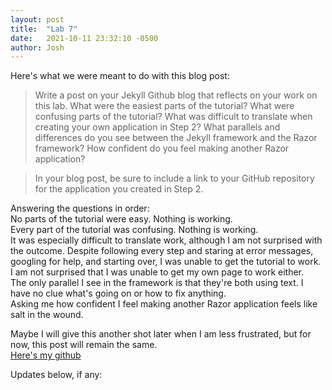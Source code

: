 ```yaml
---
layout: post
title:  "Lab 7"
date:   2021-10-11 23:32:10 -0500
author: Josh
---
```

Here's what we were meant to do with this blog post:  

>Write a post on your Jekyll Github blog that reflects on your work on this lab. What were the easiest parts of the tutorial? What were confusing parts of the tutorial? What was difficult to translate when creating your own application in Step 2? What parallels and differences do you see between the Jekyll framework and the Razor framework? How confident do you feel making another Razor application?  

>In your blog post, be sure to include a link to your GitHub repository for the application you created in Step 2.  

Answering the questions in order:  
No parts of the tutorial were easy. Nothing is working.  
Every part of the tutorial was confusing. Nothing is working.  
It was especially difficult to translate work, although I am not surprised with the outcome. Despite following every step and staring at error messages, googling for help, and starting over, I was unable to get the tutorial to work. I am not surprised that I was unable to get my own page to work either.  
The only parallel I see in the framework is that they're both using text. I have no clue what's going on or how to fix anything.  
Asking me how confident I feel making another Razor application feels like salt in the wound.  

Maybe I will give this another shot later when I am less frustrated, but for now, this post will remain the same.  
[Here's my github](https://github.com/Jewpitter/csci340lab7)  

Updates below, if any:  
